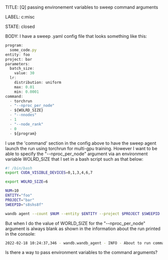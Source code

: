 TITLE:
[Q] passing environement variables to sweep command arguments

LABEL:
c:misc

STATE:
closed

BODY:
I have a sweep .yaml config file that looks something like this:

```javascript
program:
  some_code.py
entity: foo
project: bar
parameters:
  batch_size:
    value: 30
  lr:
    distribution: uniform
    max: 0.01
    min: 0.0001
command:
  - torchrun
  - "--nproc_per_node" 
  - ${WOLRD_SIZE}
  - "--nnodes"
  - 1
  - "--node_rank"
  - 0
  - ${program}
```

I use the 'command' section in the config above to have the sweep agent launch the run using torchrun for multi-gpu training. However I want to be able to specify the "--nproc_per_node" argument  via an environment variable WOLRD_SIZE that I set in a bash script such as that below:

```bash
#! /bin/bash
export CUDA_VISIBLE_DEVICES=0,1,3,4,6,7

export WOLRD_SIZE=6

NUM=10
ENTITY="foo"
PROJECT="bar"
SWEEPID="s8shs8f"

wandb agent --count $NUM --entity $ENTITY --project $PROJECT $SWEEPID
```

But when I do the value of WORLD_SIZE for the "--nproc_per_node" argument is always blank as shown in the information about the run printed in the console:

```bash
2022-02-18 10:24:37,346 - wandb.wandb_agent - INFO - About to run command: torchrun --nproc_per_node --nnodes 1 --node_rank 0 some_code.py
```
Is there a way to pass environment variables to the command arguments?

